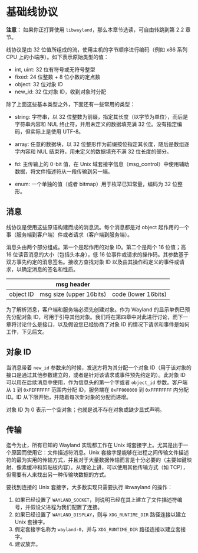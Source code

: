 # 基础线协议

**注意：** 如果你正打算使用 `libwayland`，那么本章节选读，可自由转跳到第 2.2 章节。

线协议是由 32 位值所组成的流，使用主机的字节顺序进行编码（例如 x86 系列 CPU 上的小端序）。如下表示原始类型的值：

- int, uint: 32 位有符号或无符号整型
- fixed: 24 位整数 + 8 位小数的定点数
- object: 32 位对象 ID
- new_id: 32 位对象 ID，收到对象时分配

除了上面这些基本类型之外，下面还有一些常用的类型：

- string: 字符串，以 32 位整数为前缀，指定其长度（以字节为单位），而后是字符串内容和 NUL 终止符，并用未定义的数据填充满 32 位。没有指定编码，但实际上是使用 UTF-8。

- array: 任意的数据块，以 32 位整形作为前缀按位指定其长度，随后是数组逐字内容和 NUL 结束符，用未定义的数据填充不满 32 位长度的部分。

- fd: 主传输上的 0-bit 值，在 Unix 域套接字信息（msg_control）中使用辅助数据，将文件描述符从一段传输到另一端。

- enum: 一个单独的值（或者 bitmap）用于枚举已知常量，编码为 32 位整形。

## 消息
线协议是使用这些原语构建而成的消息流。每个消息都是对 object 起作用的一个事（服务端到客户端）件或者请求（客户端到服务端）。

消息头由两个部分组成。第一个是起作用的对象 ID。第二个是两个 16 位值；高 16 位读音消息的大小（包括头本身），低 16 位事件或请求的操作码。其参数基于双方事先约定的消息签名。接收方查找对象 ID 以及由其操作码定义的事件或请求，以确定消息的签名和性质。

| | msg header | |
| --- | --- | --- |
| object ID | msg size (upper 16bits) | code (lower 16bits) |

为了解析消息，客户端和服务端必须先创建对象。作为 Wayland 的显示单例已预先分配对象 ID，可用于引导其他对象。我们将在第四章中对此进行讨论，而下一章将讨论什么是接口，以及假设您已经协商了对象 ID 的情况下请求和事件是如何工作，下见后文。

## 对象 ID
当消息带着 `new_id` 参数来的时候，发送方将为其分配一个对象 ID（用于该对象的接口是通过其他参数建立的，或者是针对该请求或事件预先约定的）。此对象 ID 可以用在后续消息中使用，作为信息头的第一个字或者 `object_id` 参数。客户端从 `1` 到 `0xFEFFFFFF` 范围内分配 ID，服务端在 `0xFF000000` 到 `0xFFFFFFFF` 内分配 ID。ID 从下限开始，并随着每次新对象的分配而递增。

对象 ID 为 0 表示一个空对象；也就是说不存在对象或缺少显式声明。

## 传输

迄今为止，所有已知的 Wayland 实现都工作在 Unix 域套接字上。尤其是出于一个原因而使用它：文件描述符消息。Unix 套接字是能够在进程之间传输文件描述符的最为实用的传输方式，并且对于大量数据传输而言是十分必要的（主要如键映射、像素缓冲和剪贴板内容）。从理论上讲，可以使用其他传输方式（如 TCP），但需要有人来找出另一种传输块数据的方式。

要找到连接的 Unix 套接字，大多数实现只需要执行 libwayland 的操作：

1. 如果已经设置了 `WAYLAND_SOCKET`，则说明已经在其上建立了文件描述符编号，并假设父进程为我们配置了连接。
2. 如果已经设置了 `WAYLAND_DISPLAY`，则与 `XDG_RUNTIME_DIR` 路径连接以建立 Unix 套接字。
3. 假定套接字名称为 `wayland-0`，并与 `XDG_RUNTIME_DIR` 路径连接以建立套接字。
4. 建议放弃。

